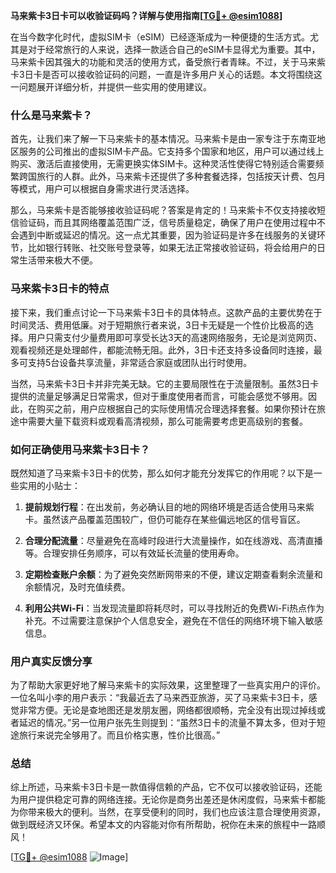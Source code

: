 **马来紫卡3日卡可以收验证码吗？详解与使用指南[[TG💪+ @esim1088](https://t.me/s/esim1088)]**

在当今数字化时代，虚拟SIM卡（eSIM）已经逐渐成为一种便捷的生活方式。尤其是对于经常旅行的人来说，选择一款适合自己的eSIM卡显得尤为重要。其中，马来紫卡因其强大的功能和灵活的使用方式，备受旅行者青睐。不过，关于马来紫卡3日卡是否可以接收验证码的问题，一直是许多用户关心的话题。本文将围绕这一问题展开详细分析，并提供一些实用的使用建议。

### 什么是马来紫卡？

首先，让我们来了解一下马来紫卡的基本情况。马来紫卡是由一家专注于东南亚地区服务的公司推出的虚拟SIM卡产品。它支持多个国家和地区，用户可以通过线上购买、激活后直接使用，无需更换实体SIM卡。这种灵活性使得它特别适合需要频繁跨国旅行的人群。此外，马来紫卡还提供了多种套餐选择，包括按天计费、包月等模式，用户可以根据自身需求进行灵活选择。

那么，马来紫卡是否能够接收验证码呢？答案是肯定的！马来紫卡不仅支持接收短信验证码，而且其网络覆盖范围广泛，信号质量稳定，确保了用户在使用过程中不会遇到中断或延迟的情况。这一点尤其重要，因为验证码是许多在线服务的关键环节，比如银行转账、社交账号登录等，如果无法正常接收验证码，将会给用户的日常生活带来极大不便。

### 马来紫卡3日卡的特点

接下来，我们重点讨论一下马来紫卡3日卡的具体特点。这款产品的主要优势在于时间灵活、费用低廉。对于短期旅行者来说，3日卡无疑是一个性价比极高的选择。用户只需支付少量费用即可享受长达3天的高速网络服务，无论是浏览网页、观看视频还是处理邮件，都能流畅无阻。此外，3日卡还支持多设备同时连接，最多可支持5台设备共享流量，非常适合家庭或团队出行时使用。

当然，马来紫卡3日卡并非完美无缺。它的主要局限性在于流量限制。虽然3日卡提供的流量足够满足日常需求，但对于重度使用者而言，可能会感觉不够用。因此，在购买之前，用户应根据自己的实际使用情况合理选择套餐。如果你预计在旅途中需要大量下载资料或观看高清视频，那么可能需要考虑更高级别的套餐。

### 如何正确使用马来紫卡3日卡？

既然知道了马来紫卡3日卡的优势，那么如何才能充分发挥它的作用呢？以下是一些实用的小贴士：

1. **提前规划行程**：在出发前，务必确认目的地的网络环境是否适合使用马来紫卡。虽然该产品覆盖范围较广，但仍可能存在某些偏远地区的信号盲区。
   
2. **合理分配流量**：尽量避免在高峰时段进行大流量操作，如在线游戏、高清直播等。合理安排任务顺序，可以有效延长流量的使用寿命。

3. **定期检查账户余额**：为了避免突然断网带来的不便，建议定期查看剩余流量和余额情况，及时充值续费。

4. **利用公共Wi-Fi**：当发现流量即将耗尽时，可以寻找附近的免费Wi-Fi热点作为补充。不过需要注意保护个人信息安全，避免在不信任的网络环境下输入敏感信息。

### 用户真实反馈分享

为了帮助大家更好地了解马来紫卡的实际效果，这里整理了一些真实用户的评价。一位名叫小李的用户表示：“我最近去了马来西亚旅游，买了马来紫卡3日卡，感觉非常方便。无论是查地图还是发朋友圈，网络都很顺畅，完全没有出现过掉线或者延迟的情况。”另一位用户张先生则提到：“虽然3日卡的流量不算太多，但对于短途旅行来说完全够用了。而且价格实惠，性价比很高。”

### 总结

综上所述，马来紫卡3日卡是一款值得信赖的产品，它不仅可以接收验证码，还能为用户提供稳定可靠的网络连接。无论你是商务出差还是休闲度假，马来紫卡都能为你带来极大的便利。当然，在享受便利的同时，我们也应该注意合理使用资源，做到既经济又环保。希望本文的内容能对你有所帮助，祝你在未来的旅程中一路顺风！

[[TG💪+ @esim1088](https://t.me/s/esim1088) ![Image](https://i.postimg.cc/4NQfJmqS/Snipaste-2025-05-13-00-14-12.png)]